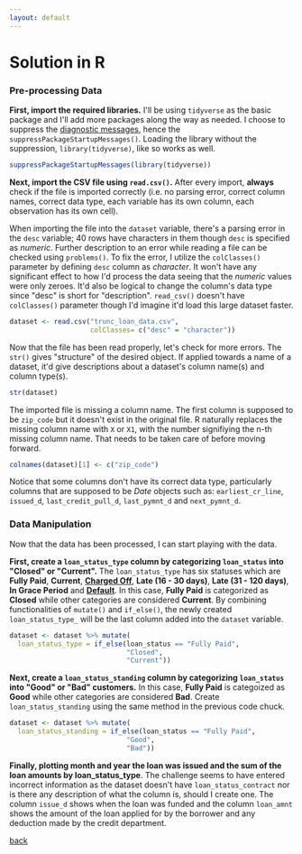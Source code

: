 ```yaml
---
layout: default
---
```


# Solution in R

### Pre-processing Data

**First, import the required libraries.** I'll be using `tidyverse` as the basic package and I'll add more packages along the way as needed. I choose to suppress the [diagnostic messages](https://www.rdocumentation.org/packages/base/versions/3.6.2/topics/message), hence the `suppressPackageStartupMessages()`. Loading the library without the suppression, `library(tidyverse)`, like so works as well.

```r
suppressPackageStartupMessages(library(tidyverse))
```

**Next, import the CSV file using `read.csv()`.** After every import, **always** check if the file is imported correctly (i.e. no parsing error, correct column names, correct data type, each variable has its own column, each observation has its own cell).

When importing the file into the `dataset` variable, there's a parsing error in the `desc` variable; 40 rows have characters in them though `desc` is specified as _numeric_. Further description to an error while reading a file can be checked using `problems()`. To fix the error, I utilize the `colClasses()` parameter by defining `desc` column as _character_. It won't have any significant effect to how I'd process the data seeing that the _numeric_ values were only zeroes. It'd also be logical to change the column's data type since "desc" is short for "description". `read_csv()` doesn't have `colClasses()` parameter though I'd imagine it'd load this large dataset faster.

```r
dataset <- read.csv("trunc_loan_data.csv",
                    colClasses= c("desc" = "character"))
```

Now that the file has been read properly, let's check for more errors. The `str()` gives "structure" of the desired object. If applied towards a name of a dataset, it'd give descriptions about a dataset's column name(s) and column type(s).

```r
str(dataset)
```

The imported file is missing a column name. The first column is supposed to be `zip_code` but it doesn't exist in the original file. R naturally replaces the missing column name with `X` or `X1`, with the number signifiying the n-th missing column name. That needs to be taken care of before moving forward.

```r
colnames(dataset)[1] <- c("zip_code")
```

Notice that some columns don't have its correct data type, particularly columns that are supposed to be _Date_ objects such as: `earliest_cr_line`, `issued_d`, `last_credit_pull_d`, `last_pymnt_d` and `next_pymnt_d`.

### Data Manipulation

Now that the data has been processed, I can start playing with the data.

**First, create a `loan_status_type` column by categorizing `loan_status` into "Closed" or "Current".** The `loan_status_type` has six statuses which are **Fully Paid**, **Current**, [**Charged Off**](https://en.wikipedia.org/wiki/Charge-off), **Late (16 - 30 days)**, **Late (31 - 120 days)**, **In Grace Period** and [**Default**](https://www.investopedia.com/terms/d/default2.asp). In this case, **Fully Paid** is categorized as **Closed** while other categories are considered **Current**. By combining functionalities of `mutate()` and `if_else()`, the newly created `loan_status_type_` will be the last column added into the `dataset` variable.

```r
dataset <- dataset %>% mutate(
  loan_status_type = if_else(loan_status == "Fully Paid",
                             "Closed",
                             "Current"))
```

**Next, create a `loan_status_standing` column by categorizing `loan_status` into "Good" or "Bad" customers.** In this case, **Fully Paid** is categoized as **Good** while other categories are considered **Bad**. Create `loan_status_standing` using the same method in the previous code chuck.

```r
dataset <- dataset %>% mutate(
  loan_status_standing = if_else(loan_status == "Fully Paid",
                             "Good",
                             "Bad"))
```
**Finally, plotting month and year the loan was issued and the sum of the loan amounts by loan_status_type**. The challenge seems to have entered incorrect information as the dataset doesn't have `loan_status_contract` nor is there any description of what the column is, should I create one. The column `issue_d` shows when the loan was funded and the 
column `loan_amnt` shows the amount of the loan applied for by the borrower and any deduction made by the credit department.

[back](challenge.md)
